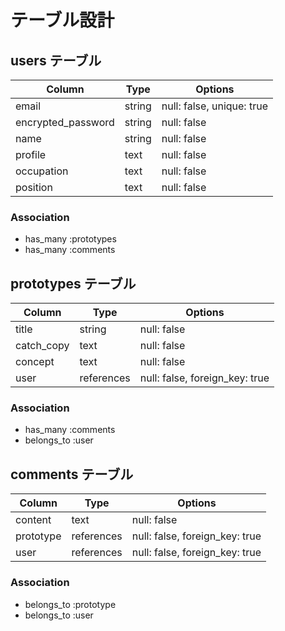 
# テーブル設計

## users テーブル

| Column             | Type   | Options                   |
| ------------------ | ------ | ------------------------- |
| email              | string | null: false, unique: true |
| encrypted_password | string | null: false               |
| name               | string | null: false               |
| profile            | text   | null: false               |
| occupation         | text   | null: false               |
| position           | text   | null: false               |


### Association

- has_many :prototypes
- has_many :comments

## prototypes テーブル

| Column       | Type       | Options                         |
| ------------ | ---------- | ------------------------------- |
| title        | string     | null: false                     |
| catch_copy   | text       | null: false                     |
| concept      | text       | null: false                     |
| user         | references | null: false, foreign_key: true  |


### Association

- has_many :comments
- belongs_to :user

## comments テーブル

| Column    | Type       | Options                        |
| --------- | ---------- | ------------------------------ |
| content   | text       | null: false                    |
| prototype | references | null: false, foreign_key: true |
| user      | references | null: false, foreign_key: true |

### Association

- belongs_to :prototype
- belongs_to :user

